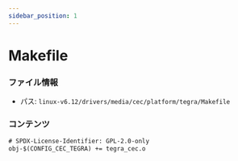 ```yaml
---
sidebar_position: 1
---
```

# Makefile

### ファイル情報

- パス: `linux-v6.12/drivers/media/cec/platform/tegra/Makefile`

### コンテンツ

```txt
# SPDX-License-Identifier: GPL-2.0-only
obj-$(CONFIG_CEC_TEGRA)	+= tegra_cec.o

```
